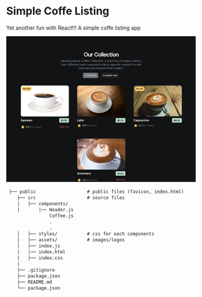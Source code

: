 # Simple Coffe Listing
Yet another fun with React!!! A simple coffe listing app


![](result.png)


```
 ├── public                   # public files (favicon, index.html)
    ├── src                   # source files
    │   ├── components/
    |       |── Header.js
                Coffee.js
                .
                .
    │   ├── styles/           # css for each components
    │   ├── assets/           # images/logos
    │   ├── index.js
    |   |── index.html
    |   ├── index.css
    |
    ├── .gitignore
    ├── package.json
    ├── README.md
    └── package.json
```
